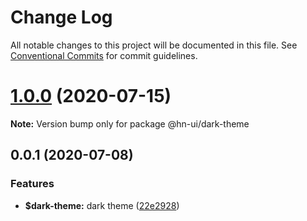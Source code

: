 # Change Log

All notable changes to this project will be documented in this file.
See [Conventional Commits](https://conventionalcommits.org) for commit guidelines.

# [1.0.0](https://github.com/hn-ui/hn-ui/compare/@hn-ui/dark-theme@0.0.1...@hn-ui/dark-theme@1.0.0) (2020-07-15)

**Note:** Version bump only for package @hn-ui/dark-theme





## 0.0.1 (2020-07-08)


### Features

* **$dark-theme:** dark theme ([22e2928](https://github.com/hn-ui/hn-ui/commit/22e29289e79ef94410f4ad3e69949f3bf560a689))
